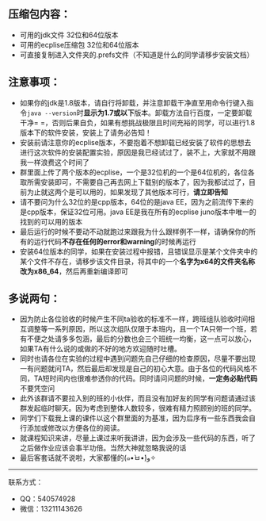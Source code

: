 ## 压缩包内容：
* 可用的jdk文件 32位和64位版本
* 可用的ecplise压缩包 32位和64位版本
* 可直接复制进入文件夹的.prefs文件（不知道是什么的同学请移步安装文档）
## 注意事项：
* 如果你的jdk是1.8版本，请自行将卸载，并注意卸载干净直至用命令行键入指令`java --version`时**显示为1.7或以下**版本。卸载方法自行百度，一定要卸载干净= =，否则后果自负，如果有想挑战极限且时间充裕的同学，可以进行1.8版本下的软件安装，安装上了请务必告知！
* 安装前请注意你的ecplise版本，不要抱着不想卸载已经安装了软件的思想去进行这次软件的安装配置实验，原因是我已经试过了，装不上，大家就不用跟我一样浪费这个时间了
* 群里面上传了两个版本的ecplise，一个是32位机的一个是64位机的，各位各取所需安装即可，不需要自己再去网上下载别的版本了，因为我都试过了，目前为止就这两个是可以用的，如果发现了其他版本可行，**请立即告知**
* 请不要问为什么32位的是cpp版本，64位的是java EE，因为之前流传下来的是cpp版本，保证32位可用。java EE是我在所有的ecplise juno版本中唯一的找到的可以用的版本
* 最后运行的时候不要动不动就跑过来跟我为什么跟样例不一样，请确保你的所有的运行代码**不存在任何的error和warning**的时候再运行
* 安装64位版本的同学，如果在安装过程中报错，且错误显示是某个文件夹中的某个文件不存在，请移步该文件目录，将其中的一个**名字为x64的文件夹名称改为x86_64**，然后再重新编译即可

## 多说两句：

* 因为防止各位验收的时候产生不同ta验收的标准不一样，跨班组队验收时间相互调整等一系列原因，所以这次组队仅限于本班内，且一个TA只带一个班，若有不便之处请多多包涵，最后的分数也会三个班统一均衡，这一点可以放心，如果TA有什么说的或做的不好的地方欢迎随时吐槽。
* 同时也请各位在实验的过程中遇到问题先自己仔细的检查原因，尽量不要出现一有问题就问TA，然后最后却发现是自己的初心大意。由于各位的代码风格不同，TA短时间内也很难参透你的代码。同时请问问题的时候，**一定务必贴代码**不要凭空问
* 此外该群请不要拉入别的班的小伙伴，而且没有加好友的同学有问题请通过该群发起临时聊天。因为考虑到整体人数较多，很难有精力照顾别的班的同学。
* 同学们下载我上课的课件以这个群里面的为基准，因为后序有一些东西我会自行添加或修改以方便各位的阅读。
* 就课程知识来讲，尽量上课过来听我讲讲，因为会涉及一些代码的东西，听了之后做作业应该会事半功倍。当然大神就忽略我说的话
* 最后客套话就不说啦，大家都懂的(๑•̀ㅂ•́)و✧
***
联系方式：   

* QQ：540574928
* 微信：13211143626